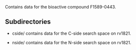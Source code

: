 Contains data for the bioactive compound F1589-0443.

## Subdirectories

- cside/ contains data for the C-side search space on rv1821.

- nside/ contains data for the N-side search space on rv1821.

